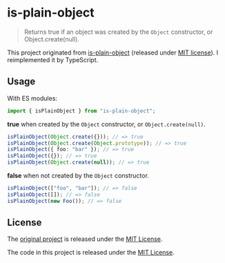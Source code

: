# is-plain-object

> Returns true if an object was created by the `Object` constructor, or Object.create(null).

This project originated from [is-plain-object](https://github.com/jonschlinkert/is-plain-object) (released under [MIT license](https://github.com/jonschlinkert/is-plain-object/blob/master/LICENSE)). I reimplemented it by TypeScript.

## Usage

With ES modules:

```ts
import { isPlainObject } from "is-plain-object";
```

**true** when created by the `Object` constructor, or `Object.create(null)`.

```ts
isPlainObject(Object.create({})); // => true
isPlainObject(Object.create(Object.prototype)); // => true
isPlainObject({ foo: "bar" }); // => true
isPlainObject({}); // => true
isPlainObject(Object.create(null)); // => true
```

**false** when not created by the `Object` constructor.

```ts
isPlainObject(["foo", "bar"]); // => false
isPlainObject([]); // => false
isPlainObject(new Foo()); // => false
```

## License

The [original project](https://github.com/jonschlinkert/is-plain-object) is released under the [MIT License](https://github.com/jonschlinkert/is-plain-object/blob/master/LICENSE).

The code in this project is released under the [MIT License](./LICENSE).
